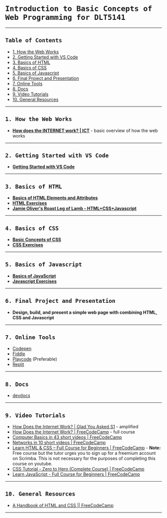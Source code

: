 # `Introduction to Basic Concepts of Web Programming for DLT5141`

---

## `Table of Contents`

- [1. How the Web Works](#1-how-the-web-works)
- [2. Getting Started with VS Code](#2-getting-started-with-vs-code)
- [3. Basics of HTML](#2-basics-of-html)
- [4. Basics of CSS](#3-basics-of-css)
- [5. Basics of Javascript](#4-basics-of-javascript)
- [6. Final Project and Presentation](#5-final-project-and-presentation)
- [7. Online Tools](#6-online-tools)
- [8. Docs](#7-docs)
- [9. Video Tutorials](#8-video-tutorials)
- [10. General Resources](#9-general-resources)

---

## `1. How the Web Works`

- **[How does the INTERNET work? | ICT](https://youtu.be/x3c1ih2NJEg)** - basic overview of how the web works

---

## `2. Getting Started with VS Code`

- **[Getting Started with VS Code](/vs_code.md)**

---

## `3. Basics of HTML`

- **[Basics of HTML Elements and Attributes](/html/html.md)**
- **[HTML Exercises](/html/html_exercises.md)**
- **[Jamie Oliver's Roast Leg of Lamb - HTML+CSS+Javascript](/webpage/index.html)**

---

## `4. Basics of CSS`

- **[Basic Concepts of CSS](/css/css.md)**
- **[CSS Exercises](/css/css_exercises.md)**

---

## `5. Basics of Javascript`

- **[Basics of JavaScript](/javascript/javascript.md)**
- **[Javascript Exercises](/javascript/js_exercises.md)**

---

## `6. Final Project and Presentation`

- **Design, build, and present a simple web page with combining HTML, CSS and Javascript**

---

## `7. Online Tools`

- [Codepen](https://codepen.io/)
- [Fiddle](https://jsfiddle.net/)
- [Playcode](https://playcode.io/) (Preferable)
- [Replit](https://replit.com/)

---

## `8. Docs`

- [devdocs](https://devdocs.io/)

---

## `9. Video Tutorials`

- [How Does the Internet Work? | Glad You Asked S1](https://youtu.be/TNQsmPf24go) - amplified
- [How Does the Internet Work? | FreeCodeCamp](https://youtu.be/zN8YNNHcaZc?t=1) - full course
- [Computer Basics in 43 short videos | FreeCodeCamp](https://www.youtube.com/watch?v=q7tlgZg4Q1o&list=PLWKjhJtqVAbmfoj2Th9fvxhHIeqFO7wOy)
- [Networks in 10 short videos | FreeCodeCamp](https://www.youtube.com/watch?v=ANHx2jnaLf8&list=PLWKjhJtqVAblzbwhT83fRh5nNSHqywxrw)
- [Learn HTML & CSS – Full Course for Beginners | FreeCodeCamp](https://youtu.be/a_iQb1lnAEQ?si=E2JRGLK-EFUqSEY_) - **Note:** Free course but the tutor urges you to sign up for a freemium account on Scrimba. This is not necessary for the purposes of completing this course on youtube.
- [CSS Tutorial - Zero to Hero (Complete Course) | FreeCodeCamp](https://youtu.be/1Rs2ND1ryYc?si=Hv9-dflkpsSl-Zb1)
- [Learn JavaScript - Full Course for Beginners | FreeCodeCamp](https://youtu.be/PkZNo7MFNFg?si=ZZya0N2L41SCDpbF)

---

## `10. General Resources`

- [A Handbook of HTML and CSS || FreeCodeCamp](https://www.freecodecamp.org/news/html-css-handbook-for-beginners/)

---
